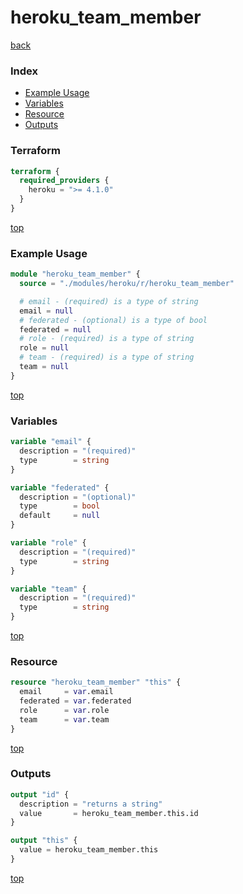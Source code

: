 # heroku_team_member

[back](../heroku.md)

### Index

- [Example Usage](#example-usage)
- [Variables](#variables)
- [Resource](#resource)
- [Outputs](#outputs)

### Terraform

```terraform
terraform {
  required_providers {
    heroku = ">= 4.1.0"
  }
}
```

[top](#index)

### Example Usage

```terraform
module "heroku_team_member" {
  source = "./modules/heroku/r/heroku_team_member"

  # email - (required) is a type of string
  email = null
  # federated - (optional) is a type of bool
  federated = null
  # role - (required) is a type of string
  role = null
  # team - (required) is a type of string
  team = null
}
```

[top](#index)

### Variables

```terraform
variable "email" {
  description = "(required)"
  type        = string
}

variable "federated" {
  description = "(optional)"
  type        = bool
  default     = null
}

variable "role" {
  description = "(required)"
  type        = string
}

variable "team" {
  description = "(required)"
  type        = string
}
```

[top](#index)

### Resource

```terraform
resource "heroku_team_member" "this" {
  email     = var.email
  federated = var.federated
  role      = var.role
  team      = var.team
}
```

[top](#index)

### Outputs

```terraform
output "id" {
  description = "returns a string"
  value       = heroku_team_member.this.id
}

output "this" {
  value = heroku_team_member.this
}
```

[top](#index)